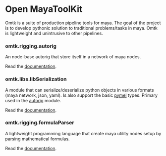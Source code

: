 # Open MayaToolKit

Omtk is a suite of production pipeline tools for maya.
The goal of the project is to develop pythonic solution to traditional problems/tasks in maya.
Omtk is lightweight and unintrusive to other pipelines.

### omtk.rigging.autorig
An node-base autorig that store itself in a network of maya nodes.

Read the [documentation](http://github.com/renaudll/omtk/wiki/omtk.rigging.autorig).

### omtk.libs.libSerialization
A module that can serialize/deserialize python objects in various formats (maya network, json, yaml).
Is also support the basic [pymel](https://github.com/LumaPictures/pymel) types.
Primary used in the [autorig](http://github.com/renaudll/omtk/wiki/omtk.rigging.autorig) module.

Read the [documentation](http://github.com/renaudll/omtk/wiki/omtk.libs.libSerialization).

### omtk.rigging.formulaParser
A lightweight programming language that create maya utility nodes setup by parsing mathematical formulas.

Read the [documentation](http://github.com/renaudll/omtk/wiki/omtk.libs.libFormula).
